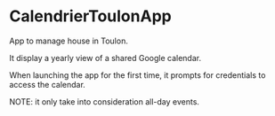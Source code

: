 # CalendrierToulonApp
App to manage house in Toulon. 

It display a yearly view of a shared Google calendar. 

When launching the app for the first time, it prompts for credentials to access the calendar.

NOTE: it only take into consideration all-day events.
